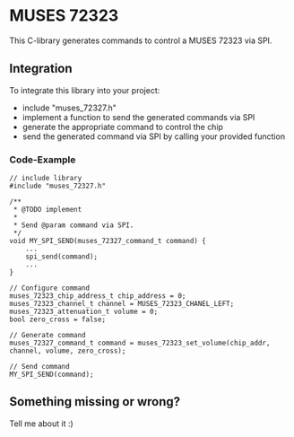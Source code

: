 # MUSES 72323

This C-library generates commands to control a MUSES 72323 via SPI.


## Integration

To integrate this library into your project:

- include "muses_72327.h"
- implement a function to send the generated commands via SPI
- generate the appropriate command to control the chip
- send the generated command via SPI by calling your provided function


### Code-Example

    // include library
    #include "muses_72327.h"

    /**
     * @TODO implement
     *
     * Send @param command via SPI.
     */
    void MY_SPI_SEND(muses_72327_command_t command) {
        ...
        spi_send(command);
        ...
    }

    // Configure command
    muses_72323_chip_address_t chip_address = 0;
    muses_72323_channel_t channel = MUSES_72323_CHANEL_LEFT;
    muses_72323_attenuation_t volume = 0;
    bool zero_cross = false;

    // Generate command
    muses_72327_command_t command = muses_72323_set_volume(chip_addr, channel, volume, zero_cross);

    // Send command
    MY_SPI_SEND(command);


## Something missing or wrong?

Tell me about it :)
